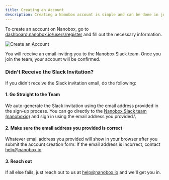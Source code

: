 ```yaml
---
title: Creating an Account
description: Creating a Nanobox account is simple and can be done in just a few minutes.
---
```


To create an account on Nanobox, go to [dashboard.nanobox.io/users/register](https://dashboard.nanobox.io/users/register) and fill out the necessary information.

![Create an Account](/assets/images/account-create-form.png)

You will receive an email inviting you to the Nanobox Slack team. Once you join the team, your account will be confirmed.

### Didn't Receive the Slack Invitation?
If you didn't receive the Slack invitation email, do the following:

#### 1. Go Straight to the Team
We auto-generate the Slack invitation using the email address provided in the sign-up process. You can go directly to the [Nanobox Slack team (nanoboxio)](https://nanoboxio.slack.com) and sign in using the email address you provided.\

#### 2. Make sure the email address you provided is correct
Whatever email address you provided will show in your browser after you submit the account creation form. If the email address is incorrect, contact [help@nanobox.io](mailto:help@nanobox.io).

#### 3. Reach out
If all else fails, just reach out to us at [help@nanobox.io](mailto:help@nanobox.io) and we'll get you in.
